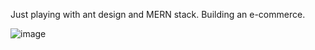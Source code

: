 Just playing with ant design and MERN stack. Building an e-commerce.

![image](https://user-images.githubusercontent.com/37676399/54306408-0e678b80-45a8-11e9-8268-cffc173c1d0a.png)
